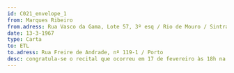 ```yaml
---
id: C021_envelope_1
from: Marques Ribeiro
from.adress: Rua Vasco da Gama, Lote 57, 3º esq / Rio de Mouro / Sintra
date: 13-3-1967
type: Carta
to: ETL 
to.adress: Rua Freire de Andrade, nº 119-1 / Porto
desc: congratula-se o recital que ocorreu em 17 de fevereiro às 18h na E.N.
---
```


